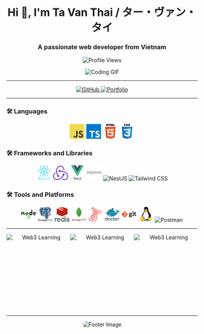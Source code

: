 <h1 align="center">Hi 👋, I'm Ta Van Thai / ター・ヴァン・タイ</h1>
<h3 align="center">A passionate web developer from Vietnam</h3>

<p align="center">
  <img src="https://komarev.com/ghpvc/?username=TaThasi&label=Profile%20views&color=0e75b6&style=flat" alt="Profile Views" />
</p>

<div align="center">
  <img src="https://media.giphy.com/media/fxsqOYnIMEefC/giphy.gif" width="200" alt="Coding GIF"/>
</div>

---
<div align="center"> <a href="https://github.com/TaThasi" target="_blank"> <img src="https://img.shields.io/badge/GitHub-100000?style=for-the-badge&logo=github&logoColor=white" alt="GitHub"> </a> <a href="https://www.vanthaita.space/" target="_blank"> <img src="https://img.shields.io/badge/Portfolio-000000?style=for-the-badge&logo=web&logoColor=white" alt="Portfolio"> </a> </div>

---

### 🛠️ Languages
<p align="center">
  <img src="https://raw.githubusercontent.com/devicons/devicon/master/icons/javascript/javascript-original.svg" alt="JavaScript" width="40" height="40"/>
  <img src="https://raw.githubusercontent.com/devicons/devicon/master/icons/typescript/typescript-original.svg" alt="TypeScript" width="40" height="40"/>
  <img src="https://raw.githubusercontent.com/devicons/devicon/master/icons/html5/html5-original-wordmark.svg" alt="HTML5" width="40" height="40"/>
  <img src="https://raw.githubusercontent.com/devicons/devicon/master/icons/css3/css3-original-wordmark.svg" alt="CSS3" width="40" height="40"/>
</p>

### 🛠️ Frameworks and Libraries
<p align="center">
  <img src="https://raw.githubusercontent.com/devicons/devicon/master/icons/react/react-original-wordmark.svg" alt="React" width="40" height="40"/>
  <img src="https://raw.githubusercontent.com/devicons/devicon/master/icons/redux/redux-original.svg" alt="Redux" width="40" height="40"/>
  <img src="https://raw.githubusercontent.com/devicons/devicon/master/icons/vuejs/vuejs-original-wordmark.svg" alt="Vue.js" width="40" height="40"/>
  <img src="https://raw.githubusercontent.com/devicons/devicon/master/icons/express/express-original-wordmark.svg" alt="Express" width="40" height="40"/>
  <img src="https://www.npmjs.com/npm-avatar/eyJhbGciOiJIUzI1NiIsInR5cCI6IkpXVCJ9.eyJhdmF0YXJVUkwiOiJodHRwczovL3MuZ3JhdmF0YXIuY29tL2F2YXRhci9lZDI1OTU4NzA0MWM1YWI3OWYyNGNiMWUzNDFmMGEzNz9zaXplPTQ5NiZkZWZhdWx0PXJldHJvIn0.hLdG6hXQE4Dfil6090lrDEuGdsHbfQUijpy5RvzXjSg" alt="NestJS" width="40" height="40"/>
  <img src="https://images.viblo.asia/a7b4a81f-999c-478a-9f44-da71d9446fa8.jpg" alt="Tailwind CSS" width="40" height="40"/>
</p>

### 🛠️ Tools and Platforms
<p align="center">
  <img src="https://raw.githubusercontent.com/devicons/devicon/master/icons/nodejs/nodejs-original-wordmark.svg" alt="Node.js" width="40" height="40"/>
  <img src="https://raw.githubusercontent.com/devicons/devicon/master/icons/postgresql/postgresql-original-wordmark.svg" alt="PostgreSQL" width="40" height="40"/>
  <img src="https://raw.githubusercontent.com/devicons/devicon/master/icons/redis/redis-original-wordmark.svg" alt="Redis" width="40" height="40"/>
  <img src="https://raw.githubusercontent.com/devicons/devicon/master/icons/mongodb/mongodb-original-wordmark.svg" alt="MongoDB" width="40" height="40"/>
  <img src="https://raw.githubusercontent.com/devicons/devicon/master/icons/microsoftsqlserver/microsoftsqlserver-plain.svg" alt="Microsoft SQL Server" width="40" height="40"/>
  <img src="https://raw.githubusercontent.com/devicons/devicon/master/icons/docker/docker-original-wordmark.svg" alt="Docker" width="40" height="40"/>
  <img src="https://raw.githubusercontent.com/devicons/devicon/master/icons/git/git-original-wordmark.svg" alt="Git" width="40" height="40"/>
  <img src="https://raw.githubusercontent.com/devicons/devicon/master/icons/linux/linux-original.svg" alt="Linux" width="40" height="40"/>
  <img src="https://www.vectorlogo.zone/logos/getpostman/getpostman-icon.svg" alt="Postman" width="40" height="40"/>
</p>

---

<div style="width: 100%; display: flex; justify-content: center; align-items: center;>
    <div style="width: 100%; display: flex; gap: 10px;" align="center" gap="6px";>
        <img src="https://i.pinimg.com/originals/6f/94/bc/6f94bc83f0b71571c7317ce76605ced6.gif" alt="Web3 Learning" style="height: 200px; width: 250px;" margin="0 10px 0 10px">
        <img src="https://i.pinimg.com/originals/bb/dd/4e/bbdd4ea3986f4d3990caf2efb35c05a4.gif" alt="Web3 Learning" style="height: 200px; width: 250px;" margin="0 10px 0 10px">
        <img src="https://i.pinimg.com/originals/49/f4/16/49f416a4d35244412c69cf7113bc27ba.gif" alt="Web3 Learning" style="height: 200px; width: 250px;" margin="0 10px 0 10px">
    </div>
</div>


---
<div align="center">
  <img src="https://raw.githubusercontent.com/Trilokia/Trilokia/379277808c61ef204768a61bbc5d25bc7798ccf1/bottom_header.svg" style="border-radius: 20px;" alt="Footer Image"/>
</div>
